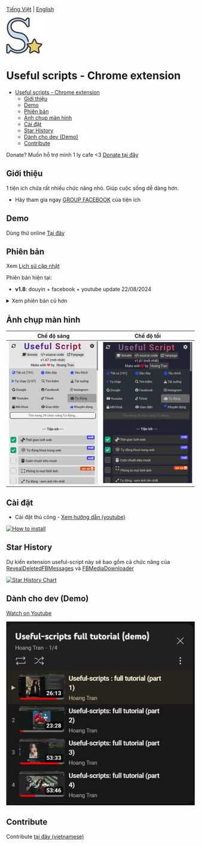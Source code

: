 [Tiếng Việt](./README.md) | [English](./README-en.md)

![Logo](/assets/icon128.png)

# Useful scripts - Chrome extension

- [Useful scripts - Chrome extension](#useful-scripts---chrome-extension)
  - [Giới thiệu](#giới-thiệu)
  - [Demo](#demo)
  - [Phiên bản](#phiên-bản)
  - [Ảnh chụp màn hình](#ảnh-chụp-màn-hình)
  - [Cài đặt](#cài-đặt)
  - [Star History](#star-history)
  - [Dành cho dev (Demo)](#dành-cho-dev-demo)
  - [Contribute](#contribute)

Donate? Muốn hỗ trợ mình 1 ly cafe <3 [Donate tại đây](https://hoangtran0410.github.io/HoangTran0410/DONATE)

## Giới thiệu

1 tiện ích chứa rất nhiều chức năng nhỏ. Giúp cuộc sống dễ dàng hơn.

- Hãy tham gia ngay [GROUP FACEBOOK](https://www.facebook.com/groups/1154059318582088) của tiện ích

## Demo

Dùng thử online [Tại đây](https://useful-scripts-extension.github.io/useful-script/popup/popup.html)

## Phiên bản

Xem [Lịch sử cập nhật](/md/CHANGELOGS.md)

Phiên bản hiện tại:

- **v1.8**: douyin + facebook + youtube update 22/08/2024

<details>
  <summary>Xem phiên bản cũ hơn</summary>

- <del>v1.7: tiktok update (28/07/2024)</del>
- <del>v1.69: small update (14/07/2024)</del>
- <del>v1.68: bản cập nhật facebook lớn (01/07/2024)</del>
- <del>v1.67: bản cập nhật siêu lớn (29/05/2024)</del>
- <del>v1.66: bản cập nhật lớn (27/04/2024)</del>
- <del>v1.65-hotfix (08/04/2024)</del>
- <del>v1.64-hotfix (07/04/2024)</del>
- <del>v1.63 (03/04/2024)</del>
- <del>v1.6 (13/03/2024)</del>
- <del>v1.5 (12/07/2023)</del>
- <del>v1.4 (25/12/2024)</del>
- <del>v1.3 (27/11/2024)</del>
- <del>v1.2 (08/11/2022)</del>
- <del>v1.1 (07/11/2022)</del>

</details>

## Ảnh chụp màn hình

| Chế độ sáng  | Chế độ tối  |
|---|---|
| ![](./assets/screenshots/Screen%20Shot%202024-05-29_light.png)  | ![](./assets/screenshots/Screen%20Shot%202024-05-29_dark.png)  |

## Cài đặt

- Cài đặt thủ công - [Xem hướng dẫn (youtube)](https://www.youtube.com/watch?v=2wFTbDK80g0)

[![How to install](https://img.youtube.com/vi/2wFTbDK80g0/0.jpg)](https://www.youtube.com/watch?v=2wFTbDK80g0)

## Star History

Dự kiến extension useful-script này sẽ bao gồm cả chức năng của [RevealDeletedFBMessages](https://github.com/HoangTran0410/RevealDeletedFBMessages) và [FBMediaDownloader](https://github.com/HoangTran0410/FBMediaDownloader)

[![Star History Chart](https://api.star-history.com/svg?repos=Useful-Scripts-Extension/useful-script,HoangTran0410/FBMediaDownloader,HoangTran0410/RevealDeletedFBMessages&type=Date)](https://star-history.com/#Useful-Scripts-Extension/useful-script&HoangTran0410/FBMediaDownloader&HoangTran0410/RevealDeletedFBMessages&Date)

## Dành cho dev (Demo)

[Watch on Youtube](https://www.youtube.com/watch?v=rVbr2dJvVMI&list=PLcZcXUjIE-TS13z4sf1mdzZoc9RHB2djl)

[![Video Tutorial (Demo)](./assets/screenshots/Screenshot_3.png)](https://www.youtube.com/watch?v=rVbr2dJvVMI&list=PLcZcXUjIE-TS13z4sf1mdzZoc9RHB2djl)

## Contribute

Contribute [tại đây (vietnamese)](/md/CONTRIBUTE.md)
